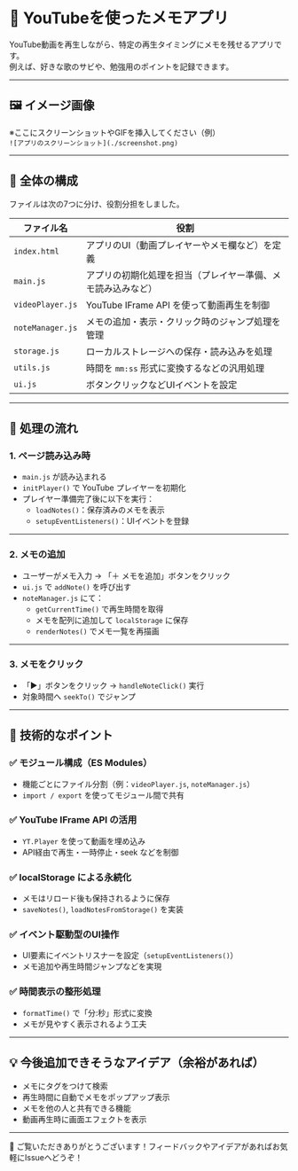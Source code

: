 # 🎥 YouTubeを使ったメモアプリ

YouTube動画を再生しながら、特定の再生タイミングにメモを残せるアプリです。  
例えば、好きな歌のサビや、勉強用のポイントを記録できます。

---

## 🖼️ イメージ画像

※ここにスクリーンショットやGIFを挿入してください（例）  
`![アプリのスクリーンショット](./screenshot.png)`

---

## 🧱 全体の構成

ファイルは次の7つに分け、役割分担をしました。

| ファイル名         | 役割 |
|--------------------|------|
| `index.html`       | アプリのUI（動画プレイヤーやメモ欄など）を定義 |
| `main.js`          | アプリの初期化処理を担当（プレイヤー準備、メモ読み込みなど） |
| `videoPlayer.js`   | YouTube IFrame API を使って動画再生を制御 |
| `noteManager.js`   | メモの追加・表示・クリック時のジャンプ処理を管理 |
| `storage.js`       | ローカルストレージへの保存・読み込みを処理 |
| `utils.js`         | 時間を `mm:ss` 形式に変換するなどの汎用処理 |
| `ui.js`            | ボタンクリックなどUIイベントを設定 |

---

## 🔁 処理の流れ

### 1. ページ読み込み時

- `main.js` が読み込まれる
- `initPlayer()` で YouTube プレイヤーを初期化
- プレイヤー準備完了後に以下を実行：
  - `loadNotes()`：保存済みのメモを表示
  - `setupEventListeners()`：UIイベントを登録

---

### 2. メモの追加

- ユーザーがメモ入力 → 「＋ メモを追加」ボタンをクリック
- `ui.js` で `addNote()` を呼び出す
- `noteManager.js` にて：
  - `getCurrentTime()` で再生時間を取得
  - メモを配列に追加して `localStorage` に保存
  - `renderNotes()` でメモ一覧を再描画

---

### 3. メモをクリック

- 「▶」ボタンをクリック → `handleNoteClick()` 実行
- 対象時間へ `seekTo()` でジャンプ

---

## 🧪 技術的なポイント

### ✅ モジュール構成（ES Modules）

- 機能ごとにファイル分割（例：`videoPlayer.js`, `noteManager.js`）
- `import / export` を使ってモジュール間で共有

### ✅ YouTube IFrame API の活用

- `YT.Player` を使って動画を埋め込み
- API経由で再生・一時停止・seek などを制御

### ✅ localStorage による永続化

- メモはリロード後も保持されるように保存
- `saveNotes()`, `loadNotesFromStorage()` を実装

### ✅ イベント駆動型のUI操作

- UI要素にイベントリスナーを設定（`setupEventListeners()`）
- メモ追加や再生時間ジャンプなどを実現

### ✅ 時間表示の整形処理

- `formatTime()` で「分:秒」形式に変換
- メモが見やすく表示されるよう工夫

---

## 💡 今後追加できそうなアイデア（余裕があれば）

- メモにタグをつけて検索
- 再生時間に自動でメモをポップアップ表示
- メモを他の人と共有できる機能
- 動画再生時に画面エフェクトを表示

---

🎉 ご覧いただきありがとうございます！フィードバックやアイデアがあればお気軽にIssueへどうぞ！
